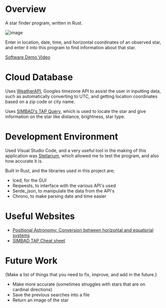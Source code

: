 # Overview

A star finder program, written in Rust. 

![image](https://github.com/user-attachments/assets/6491eef1-9d10-4be5-a86f-c57372ed993d)


Enter in location, date, time, and horizontal coordinates of an observed star, and enter it into this program to find information about that star.

[Software Demo Video](https://youtu.be/IfQDAYKjHxA)

# Cloud Database

Uses [WeatherAPI](https://www.weatherapi.com/), Googles timezone API to assist the user in inputting data, such as automatically converting to UTC, and getting location coordinates based on a zip code or city name.

Uses [SIMBAD's TAP Query](https://simbad.cds.unistra.fr/simbad/), which is used to locate the star and give information on the star like distance, brightness, star type.

# Development Environment

Used Visual Studio Code, and a very useful tool in the making of this application was [Stellarium](https://stellarium.org/), which allowed me to test the program, and also how accurate it is.

Built in Rust, and the libraries used in this project are;

- Iced, for the GUI
- Reqwests, to interface with the various API's used
- Serde_json, to manipulate the data from the API's
- Chrono, to make parsing date and time easier

# Useful Websites

- [Positional Astronomy: Conversion between horizontal and equatorial systems](https://sceweb.sce.uhcl.edu/helm/WEB-Positional%20Astronomy/Tutorial/Conversion/Conversion.html)
- [SIMBAD TAP Cheat sheet](https://simbad.cds.unistra.fr/simbad/tap/help/adqlHelp.html)

# Future Work

{Make a list of things that you need to fix, improve, and add in the future.}

- Make more accurate (sometimes struggles with stars that are on cardinal directions)
- Save the previous searches into a file
- Return an image of the star

